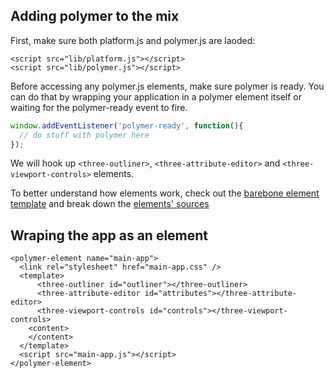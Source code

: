 ## Adding polymer to the mix
First, make sure both platform.js and polymer.js are laoded:
```
<script src="lib/platform.js"></script>
<script src="lib/polymer.js"></script>
```
Before accessing any polymer.js elements, make sure polymer is ready. You can do that by wrapping your application in a polymer element itself or waiting for the polymer-ready event to fire.
```javascript
window.addEventListener('polymer-ready', function(){
  // do stuff with polymer here
});
```
We will hook up `<three-outliner>`, `<three-attribute-editor>` and `<three-viewport-controls>` elements.

To better understand how elements work, check out the [barebone element template](https://github.com/arodic/res14/blob/master/elements/element-template.html) and break down the [elements' sources](https://github.com/arodic/res14/tree/master/lib) 

## Wraping the app as an element
```
<polymer-element name="main-app">
  <link rel="stylesheet" href="main-app.css" />
  <template>
      <three-outliner id="outliner"></three-outliner>
      <three-attribute-editor id="attributes"></three-attribute-editor>
      <three-viewport-controls id="controls"></three-viewport-controls>
    <content>
    </content>
  </template>
  <script src="main-app.js"></script>
</polymer-element>
```
